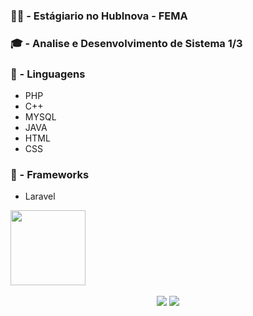<h3>👨‍💻 - Estágiario no HubInova - FEMA </h3>

<h3>🎓 - Analise e Desenvolvimento de Sistema 1/3</h3>

<h3>👾 - Linguagens</h3>
<ul>
    <li>PHP</li>
    <li>C++</li>
    <li>MYSQL</li>
    <li>JAVA</li>
    <li>HTML</li>
    <li>CSS</li>
</ul>

<h3>🤖 - Frameworks</h3>
<ul>
    <li>Laravel</li>
</ul>

<div align="center" style="display:flex;">
    <img height="120em"  src="https://github-readme-stats.vercel.app/api/top-langs/?username=luisfe1ipe&layout=compact&langs_count=7&theme=discord_old_blurple"/>
</div>



<br>

<div align="center"> 
  <a href="https://instagram.com/luisfe1ipe" target="_blank"><img src="https://img.shields.io/badge/-Instagram-%23E4405F?style=for-the-badge&logo=instagram&logoColor=white" target="_blank"></a>
  <a href = "mailto:luisfelipe.pxl@gmail.com"><img src="https://img.shields.io/badge/-Gmail-%23333?style=for-the-badge&logo=gmail&logoColor=white" target="_blank"></a>
</div>

